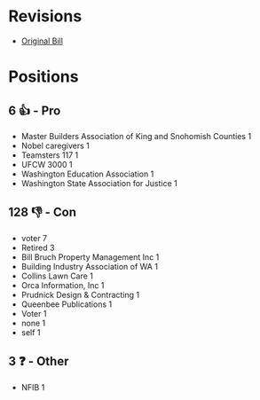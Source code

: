 # Revisions
* [Original Bill](1/)

# Positions
## 6 👍 - Pro
* Master Builders Association of King and Snohomish Counties 1
* Nobel caregivers  1
* Teamsters 117 1
* UFCW 3000 1
* Washington Education Association 1
* Washington State Association for Justice 1

## 128 👎 - Con
* voter 7
* Retired 3
* Bill Bruch Property Management Inc 1
* Building Industry Association of WA 1
* Collins Lawn Care 1
* Orca Information, Inc  1
* Prudnick Design & Contracting 1
* Queenbee Publications 1
* Voter 1
* none 1
* self 1

## 3 ❓ - Other
* NFIB 1

